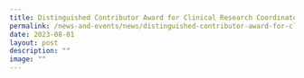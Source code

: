 ```yaml
---
title: Distinguished Contributor Award for Clinical Research Coordinators 2023
permalink: /news-and-events/news/distinguished-contributor-award-for-clinical-research-coordinators/
date: 2023-08-01
layout: post
description: ""
image: ""
---
```

